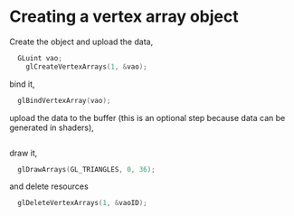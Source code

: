 # Creating a vertex array object

Create the object and upload the data,

```cpp
  GLuint vao;
	glCreateVertexArrays(1, &vao);
```

bind it,

```cpp
  glBindVertexArray(vao);
```

upload the data to the buffer (this is an optional step because data can be generated in shaders),

```cpp

```

draw it,

```cpp
  glDrawArrays(GL_TRIANGLES, 0, 36);
```

and delete resources

```cpp
  glDeleteVertexArrays(1, &vaoID);
```
